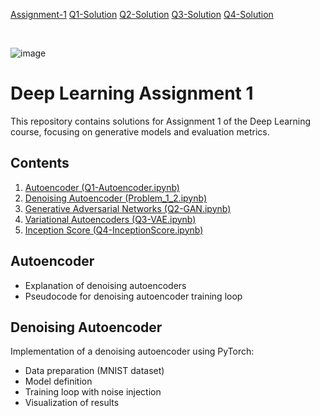 [Assignment-1](assets/APR_assignments.pdf)
[Q1-Solution](assets/APR_assignments.pdf)
[Q2-Solution](assets/APR_assignments.pdf)
[Q3-Solution](assets/APR_assignments.pdf)
[Q4-Solution](assets/APR_assignments.pdf)

<br>

![image](https://github.com/user-attachments/assets/f20a95c1-ec21-40d5-9cd4-cf772b78a38f)


# Deep Learning Assignment 1

This repository contains solutions for Assignment 1 of the Deep Learning course, focusing on generative models and evaluation metrics.

## Contents

1. [Autoencoder (Q1-Autoencoder.ipynb)](#autoencoder)
2. [Denoising Autoencoder (Problem_1_2.ipynb)](#denoising-autoencoder)
3. [Generative Adversarial Networks (Q2-GAN.ipynb)](#generative-adversarial-networks)
4. [Variational Autoencoders (Q3-VAE.ipynb)](#variational-autoencoders)
5. [Inception Score (Q4-InceptionScore.ipynb)](#inception-score)

## Autoencoder

- Explanation of denoising autoencoders
- Pseudocode for denoising autoencoder training loop

## Denoising Autoencoder

Implementation of a denoising autoencoder using PyTorch:
- Data preparation (MNIST dataset)
- Model definition
- Training loop with noise injection
- Visualization of results

